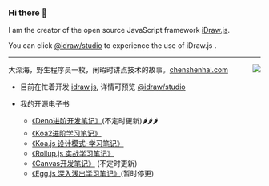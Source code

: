 ### Hi there 👋

I am the creator of the open source JavaScript framework [iDraw.js](https://github.com/idrawjs/idraw/).

You can click [@idraw/studio](https://idraw.js.org/studio) to experience the use of iDraw.js .
<hr/>

<img align="right" src="https://github-readme-stats.vercel.app/api?username=chenshenhai&show_icons=true&icon_color=498de0&text_color=498de0&bg_color=ffffff&hide_title=true" />

大深海，野生程序员一枚，闲暇时讲点技术的故事。[chenshenhai.com](https://chenshenhai.com)

- 目前在忙着开发 [idraw.js](https://github.com/idrawjs/idraw/),  详情可预览 [@idraw/studio](https://idraw.js.org/studio)

- 我的开源电子书
  - [《Deno进阶开发笔记》](https://github.com/chenshenhai/deno_note)(不定时更新)🌶🌶🌶
  - [《Koa2进阶学习笔记》](https://github.com/chenshenhai/koa2-note)
  - [《Koa.js 设计模式-学习笔记》](https://github.com/chenshenhai/koajs-design-note)
  - [《Rollup.js 实战学习笔记》](https://github.com/chenshenhai/rollupjs-note)
  - [《Canvas开发笔记》](https://github.com/chenshenhai/canvas-note) (不定时更新)
  - [《Egg.js 深入浅出学习笔记》](https://github.com/chenshenhai/eggjs-note)(暂时停更)
